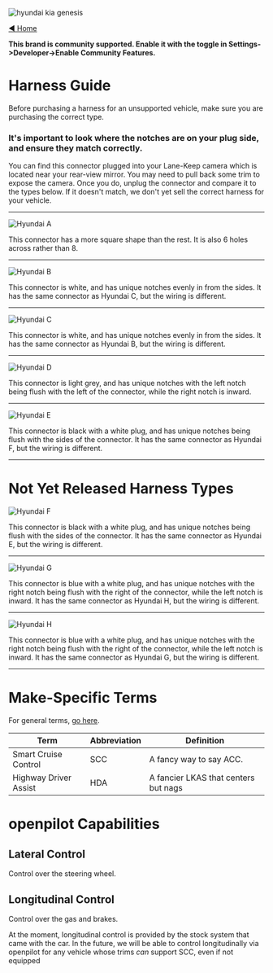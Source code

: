 ![hyundai kia genesis](https://user-images.githubusercontent.com/37757984/82103626-983d4800-96c8-11ea-8062-e771da985755.jpeg)

[◄ Home](https://github.com/commaai/openpilot/wiki)

**This brand is community supported. Enable it with the toggle in Settings->Developer->Enable Community Features.**

# Harness Guide

Before purchasing a harness for an unsupported vehicle, make sure you are purchasing the correct type. 
### It's important to look where the notches are on your plug side, and ensure they match correctly.

You can find this connector plugged into your Lane-Keep camera which is located near your rear-view mirror. You may need to pull back some trim to expose the camera. Once you do, unplug the connector and compare it to the types below. If it doesn't match, we don't yet sell the correct harness for your vehicle.

---
![Hyundai A](https://user-images.githubusercontent.com/37757984/82007923-4d67f580-9620-11ea-8e5f-8167e2051f02.png)

This connector has a more square shape than the rest. It is also 6 holes across rather than 8.

---
![Hyundai B](https://user-images.githubusercontent.com/37757984/82935518-06dc9a00-9f42-11ea-996c-e83166c0c89e.png)

This connector is white, and has unique notches evenly in from the sides. It has the same connector as Hyundai C, but the wiring is different.

---
![Hyundai C](https://user-images.githubusercontent.com/37757984/82935522-07753080-9f42-11ea-85d1-8f104693f41c.png)

This connector is white, and has unique notches evenly in from the sides. It has the same connector as Hyundai B, but the wiring is different.

---
![Hyundai D](https://user-images.githubusercontent.com/37757984/82935524-07753080-9f42-11ea-88cd-3691be085b66.png)

This connector is light grey, and has unique notches with the left notch being flush with the left of the connector, while the right notch is inward.

---
![Hyundai E](https://user-images.githubusercontent.com/37757984/82935525-080dc700-9f42-11ea-809a-cedd72f97112.png)

This connector is black with a white plug, and has unique notches being flush with the sides of the connector. It has the same connector as Hyundai F, but the wiring is different.

---
# Not Yet Released Harness Types

![Hyundai F](https://user-images.githubusercontent.com/37757984/82935527-080dc700-9f42-11ea-9d7c-c4383e72da57.png)

This connector is black with a white plug, and has unique notches being flush with the sides of the connector. It has the same connector as Hyundai E, but the wiring is different.

---
![Hyundai G](https://user-images.githubusercontent.com/37757984/82961461-4e7b1a00-9f72-11ea-80b3-78570386bb82.png)

This connector is blue with a white plug, and has unique notches with the right notch being flush with the right of the connector, while the left notch is inward. It has the same connector as Hyundai H, but the wiring is different.

---
![Hyundai H](https://user-images.githubusercontent.com/37757984/82961496-63f04400-9f72-11ea-9096-c1c38ea9971d.png)

This connector is blue with a white plug, and has unique notches with the right notch being flush with the right of the connector, while the left notch is inward. It has the same connector as Hyundai G, but the wiring is different.

---

# Make-Specific Terms

For general terms, [go here](https://github.com/commaai/openpilot/wiki/General-Terms).

Term | Abbreviation | Definition
--- | --- | ---
Smart Cruise Control | SCC | A fancy way to say ACC.
Highway Driver Assist | HDA | A fancier LKAS that centers but nags

# openpilot Capabilities

## Lateral Control

Control over the steering wheel.

## Longitudinal Control

Control over the gas and brakes.

At the moment, longitudinal control is provided by the stock system that came with the car.
In the future, we will be able to control longitudinally via openpilot for any vehicle whose trims _can_ support SCC, even if not equipped